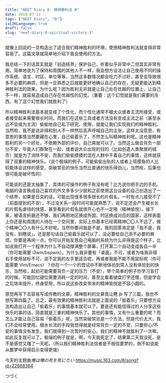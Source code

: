 ```yaml
---
title: "NEET Diary 8: 精神勝利法 Ⅲ"
date: 2019-07-12
tags: ["NEET Diary", "杂"]
isCJKLanguage: true
draft: false
slug: "neet-diary-8-spiritual-victory-3"
---
```


就像上回说的一旦构造出了适合我们精神胜利的环境，使用精神胜利法就变得非常容易了。这篇文章就简单地介绍下我会使用的方法。

我总结一下的话其实就是「创造结界」保护自己，听着似乎非常中二但其实非常有用。简单地说为了保持和周围的其他人不一样，我会想方设法让自己使用不同的操作系统、语言、时区、单位等等，当然这多数情况都会吃力不讨好，甚至会导致很多不必要的麻烦，但是一旦熟悉之后就能更好地确认自己的存在，无疑更能达到精神胜利法的效果。为什么呢？因为胜利无非就是让自己处在优越的位置上，让自己不一样，就容易造成自己存在优越性的幻觉。（重要：这个幻觉就是我们需要的东西，有了这个幻觉我们就胜利了）

<!--more-->

所以精神胜利法基本就变成了个性化，而个性化通常不被大众或者主流所接受，或者接受起来需要很长时间。而我们在这些工具或者方法没有变成主流之前（甚至永远不会成为主流）偷偷地自己私下研究、使用，就能让我们实现我们的精神胜利。当然啦，我不是说非得和别人不一样然后高声呼喊自己的主张，这样太没意思，有意思的事情当然要藏在心里，自己偷着乐了，不然怎么叫精神胜利呢。这也是精神胜利的另一个好处，不依赖外部的评价，自己爽就可以了。当然这么做会背负一部分不安，毕竟人们群聚在一起，或者说大众出现的目的（比如创造人类聚居的城市）就是为了消除不安，而我们偷偷摸摸的混在人群中干着自己的事情，这样就获得了双重的精神快乐。（说个极端的例子，可能偷偷出轨的人或者上班摸鱼的人比较能体会这样的感受，突破禁忌的快乐当然比普通的快乐得劲儿，当然啦，后果也很可能是破坏性的）

可能说的还是太抽象了，具体的可操作的例子有没有呢？比方说你把手边的手机、电脑的语言换成自己喜欢的外文多多少少就和之前使用这台设备的自己创造出了一个结界，如果是日文的话，可能出现很多很多很长的片假名，一时有点儿接受不了（前面提到的不安），不过没关系一段时间可能就熟悉了，说不定还会产生被长长的片假名虐待的快感，甚至看到片假名就很开心也不一定哦（精神愉悦）。接下来，被语言折磨还不够，我们再把地区换成外国，时区换成对应的国家，这样表面上你还是和周围的人待在一个空间里，实际上你基本已经离精神〇〇人不远了，做个精神〇〇人有什么不好呢。当然你要问我是不是，我的回答肯定是「我不是，我没有，别瞎说」。还是那句话自己偷着乐就可以了，没必要给自己添不必要的麻烦。你要是再闲一点，你可以开始反思自己电脑的系统为什么非得是这个样子，比如说我打开一个程序为什么不自动撑满整个屏幕，打开第二个自动变成各自一半（你可能需要 i3wm/bspwm）。为什么我非要有「桌面」不可，或者为啥我非得右手使用鼠标不可，说不定我的左手更适合呢，再或者我能不能不用鼠标呢（你可能需要 Vim/Emacs）？你在一个一个的尝试中不断地体验到常人没有体验到的快乐，当然啦，起初可能需要背负一定的压力（不安），举个简单的例子你学习盲打的时候，可能回忆键位需要消耗一定的时间，甚至比看着键盘打字还慢，但是学会之后效率提升，终身受用，所以说这些改变带来的精神愉悦是不容小觑的。

感觉再写下去容易写成传教的文章，精神胜利的文章竟让瞎 jb 写了三篇，我也不想写第四篇了。总之，最有效果的精神胜利法就是上面说的「偷着乐」只要想方设法构造出让自己「偷着乐」的事情基本就可以了。要是还有能信得过的人分享这些快乐的事的话，简直就是三重的精神快乐了。其他的事情，又有什么重要的呢？而怎么才能让自己容易「偷着乐」呢，当然突破禁忌是一个方法，但是代价太大，我们不会经常使用。细水长流的手段我觉得就是经常背负一定的不安，只要担心/不安的事情没有发生，我们就得到一次暂时的安心，我们的精神不就胜利了一次嘛，如此反复就可以了。极端的例子就是，啊，今天我死定了，结果第二天我没死，是不是感觉又赚了一天呢。（所以我们精神胜利法信者是不相信噩梦的，倒不如说能从噩梦中获得启示变得更强）

今天的主题曲*俺は俺の死を死にたい* https://music.163.com/#/song?id=22668364

つづく
